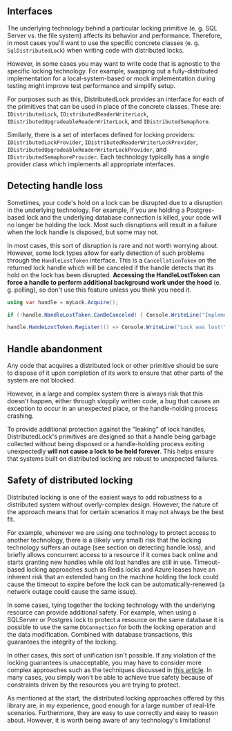 ## Interfaces

The underlying technology behind a particular locking primitive (e. g. SQL Server vs. the file system) affects its behavior and performance. Therefore, in most cases you'll want to use the specific concrete classes (e. g. `SqlDistributedLock`) when writing code with distributed locks.

However, in some cases you may want to write code that is agnostic to the specific locking technology. For example, swapping out a fully-distributed implementation for a local-system-based or mock implementation during testing might improve test performance and simplify setup.

For purposes such as this, DistributedLock provides an interface for each of the primitives that can be used in place of the concrete classes. These are: `IDistributedLock`, `IDistributedReaderWriterLock`, `IDistributedUpgradeableReaderWriterLock`, and `IDistributedSemaphore`.

Similarly, there is a set of interfaces defined for locking providers: `IDistributedLockProvider`, `IDistributedReaderWriterLockProvider`, `IDistributedUpgradeableReaderWriterLockProvider`, and `IDistributedSemaphoreProvider`. Each technology typically has a single provider class which implements all appropriate interfaces.

## Detecting handle loss

Sometimes, your code's hold on a lock can be disrupted due to a disruption in the underlying technology. For example, if you are holding a Postgres-based lock and the underlying database connection is killed, your code will no longer be holding the lock. Most such disruptions will result in a failure when the lock handle is disposed, but some may not.

In most cases, this sort of disruption is rare and not worth worrying about. However, some lock types allow for early detection of such problems through the `HandleLostToken` interface. This is a `CancellationToken` on the returned lock handle which will be canceled if the handle detects that its hold on the lock has been disrupted. **Accessing the HandleLostToken can force a handle to perform additional background work under the hood** (e. g. polling), so don't use this feature unless you think you need it.

```C#
using var handle = myLock.Acquire();

if (!handle.HandleLostToken.CanBeCanceled) { Console.WriteLine("Implementation does not support lost handle detection"); }

handle.HandeLostToken.Register(() => Console.WriteLine("Lock was lost!"));
```

## Handle abandonment

Any code that acquires a distributed lock or other primitive should be sure to dispose of it upon completion of its work to ensure that other parts of the system are not blocked.

However, in a large and complex system there is always risk that this doesn't happen, either through sloppily written code, a bug that causes an exception to occur in an unexpected place, or the handle-holding process crashing.

To provide additional protection against the "leaking" of lock handles, DistributedLock's primitives are designed so that a handle being garbage collected without being disposed or a handle-holding process exiting unexpectedly **will not cause a lock to be held forever**. This helps ensure that systems built on distributed locking are robust to unexpected failures.

## Safety of distributed locking

Distributed locking is one of the easiest ways to add robustness to a distributed system without overly-complex design. However, the nature of the approach means that for certain scenarios it may not always be the best fit.

For example, whenever we are using one technology to protect access to another technology, there is a (likely very small) risk that the locking technology suffers an outage (see section on detecting handle loss), and briefly allows concurrent access to a resource if it comes back online and starts granting new handles while old lost handles are still in use. Timeout-based locking approaches such as Redis locks and Azure leases have an inherent risk that an extended hang on the machine holding the lock could cause the timeout to expire before the lock can be automatically-renewed (a network outage could cause the same issue).

In some cases, tying together the locking technology with the underlying resource can provide additional safety. For example, when using a SQLServer or Postgres lock to protect a resource on the same database it is possible to use the same `DbConnection` for both the locking operation and the data modification. Combined with database transactions, this guarantees the integrity of the locking.

In other cases, this sort of unification isn't possible. If any violation of the locking guarantees is unacceptable, you may have to consider more complex approaches such as the techniques discussed in [this article](https://martin.kleppmann.com/2016/02/08/how-to-do-distributed-locking.html). In many cases, you simply won't be able to achieve true safety because of constraints driven by the resources you are trying to protect.

As mentioned at the start, the distributed locking approaches offered by this library are, in my experience, good enough for a large number of real-life scenarios. Furthermore, they are easy to use correctly and easy to reason about. However, it is worth being aware of any technology's limitations!

